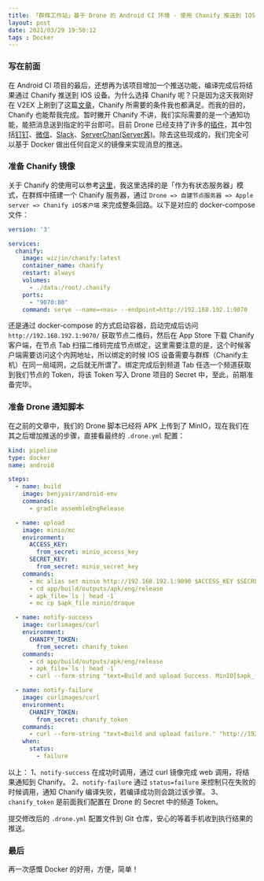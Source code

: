 ```yaml
---
title: 「群辉工作站」基于 Drone 的 Android CI 环境 - 使用 Chanify 推送到 IOS 设备
layout: post
date: 2021/03/29 19:50:12
tags : Docker
---
```


### 写在前面
在 Android CI 项目的最后，还想再为该项目增加一个推送功能，编译完成后将结果通过 Chanify 推送到 IOS 设备。为什么选择 Chanify 呢？只是因为这天我刚好在 V2EX 上刷到了这篇[文章](https://www.v2ex.com/t/765999#reply21)，Chanify 所需要的条件我也都满足。而我的目的，Chanify 也能帮我完成。暂时撇开 Chanify 不讲，我们实际需要的是一个通知功能，能把消息送到指定的平台即可。目前 Drone 已经支持了许多的[插件](http://plugins.drone.io/)，其中包括[钉钉](http://plugins.drone.io/lddsb/drone-dingtalk-message/)、[微信](http://plugins.drone.io/lizheming/drone-wechat/)、[Slack](http://plugins.drone.io/drone-plugins/drone-slack/)、[ServerChan(Server酱)](http://plugins.drone.io/yakumioto/drone-serverchan/)。除去这些现成的，我们完全可以基于 Docker 做出任何自定义的镜像来实现消息的推送。

### 准备 Chanify 镜像
关于 Chanify 的使用可以参考[这里](https://github.com/chanify/chanify)，我这里选择的是「作为有状态服务器」模式，在群辉中搭建一个 Chanify 服务器，通过 `Drone => 自建节点服务器 => Apple server => Chanify iOS客户端` 来完成整条回路。以下是对应的 docker-compose 文件：
```yaml
version: '3'

services:
  chanify:
    image: wizjin/chanify:latest
    container_name: chanify
    restart: always
    volumes:
      - ./data:/root/.chanify
    ports:
      - "9070:80"
    command: serve --name=<nas> --endpoint=http://192.168.192.1:9070
```
还是通过 docker-compose 的方式启动容器，启动完成后访问 `http://192.168.192.1:9070/` 获取节点二维码，然后在 App Store 下载 Chanify 客户端，在节点 Tab 扫描二维码完成节点绑定，这里需要注意的是，这个时候客户端需要访问这个内网地址，所以绑定的时候 IOS 设备需要与群辉（Chanify主机）在同一局域网，之后就无所谓了。绑定完成后到频道 Tab 任选一个频道获取到我们节点的 Token，将该 Token 写入 Drone 项目的 Secret 中，至此，前期准备完毕。

### 准备 Drone 通知脚本
在之前的文章中，我们的 Drone 脚本已经将 APK 上传到了 MinIO，现在我们在其之后增加推送的步骤，直接看最终的 `.drone.yml` 配置：
```yaml
kind: pipeline
type: docker
name: android

steps:
  - name: build
    image: benjyair/android-env
    commands:
      - gradle assembleEngRelease

  - name: upload
    image: minio/mc
    environment:
      ACCESS_KEY:
        from_secret: minio_access_key
      SECRET_KEY:
        from_secret: minio_secret_key
    commands:
      - mc alias set minio http://192.168.192.1:9090 $ACCESS_KEY $SECRET_KEY
      - cd app/build/outputs/apk/eng/release
      - apk_file=`ls | head -1`
      - mc cp $apk_file minio/draque

  - name: notify-success
    image: curlimages/curl
    environment:
      CHANIFY_TOKEN:
        from_secret: chanify_token
    commands:
      - cd app/build/outputs/apk/eng/release
      - apk_file=`ls | head -1`
      - curl --form-string "text=Build and upload Success. MinIO[$apk_file]" "http://192.168.192.1:9070/v1/sender/$CHANIFY_TOKEN"

  - name: notify-failure
    image: curlimages/curl
    environment:
      CHANIFY_TOKEN:
        from_secret: chanify_token
    commands:
      - curl --form-string "text=Build and upload failure." "http://192.168.192.1:9070/v1/sender/$CHANIFY_TOKEN"
    when:
      status:
        - failure
```
以上：
1、`notify-success` 在成功时调用，通过 curl 镜像完成 web 调用，将结果通知到 Chanify。
2、`notify-failure` 通过 `status=failure` 来控制只在失败的时候调用，通知 Chanify 编译失败，若编译成功则会跳过该步骤。
3、`chanify_token` 是前面我们配置在 Drone 的 Secret 中的频道 Token。

提交修改后的 `.drone.yml` 配置文件到 Git 仓库，安心的等着手机收到执行结果的推送。

### 最后
再一次感慨 Docker 的好用，方便，简单！
<br/>
